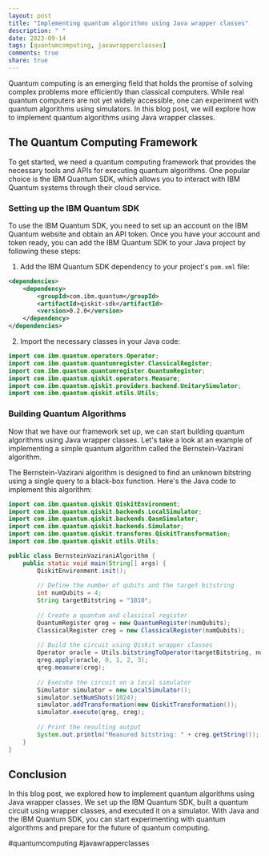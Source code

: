 ```yaml
---
layout: post
title: "Implementing quantum algorithms using Java wrapper classes"
description: " "
date: 2023-09-14
tags: [quantumcomputing, javawrapperclasses]
comments: true
share: true
---
```


Quantum computing is an emerging field that holds the promise of solving complex problems more efficiently than classical computers. While real quantum computers are not yet widely accessible, one can experiment with quantum algorithms using simulators. In this blog post, we will explore how to implement quantum algorithms using Java wrapper classes.

## The Quantum Computing Framework

To get started, we need a quantum computing framework that provides the necessary tools and APIs for executing quantum algorithms. One popular choice is the IBM Quantum SDK, which allows you to interact with IBM Quantum systems through their cloud service.

### Setting up the IBM Quantum SDK

To use the IBM Quantum SDK, you need to set up an account on the IBM Quantum website and obtain an API token. Once you have your account and token ready, you can add the IBM Quantum SDK to your Java project by following these steps:

1. Add the IBM Quantum SDK dependency to your project's `pom.xml` file:

```xml
<dependencies>
    <dependency>
        <groupId>com.ibm.quantum</groupId>
        <artifactId>qiskit-sdk</artifactId>
        <version>0.2.0</version>
    </dependency>
</dependencies>
```

2. Import the necessary classes in your Java code:

```java
import com.ibm.quantum.operators.Operator;
import com.ibm.quantum.quantumregister.ClassicalRegister;
import com.ibm.quantum.quantumregister.QuantumRegister;
import com.ibm.quantum.qiskit.operators.Measure;
import com.ibm.quantum.qiskit.providers.backend.UnitarySimulator;
import com.ibm.quantum.qiskit.utils.Utils;
```

### Building Quantum Algorithms

Now that we have our framework set up, we can start building quantum algorithms using Java wrapper classes. Let's take a look at an example of implementing a simple quantum algorithm called the Bernstein-Vazirani algorithm.

The Bernstein-Vazirani algorithm is designed to find an unknown bitstring using a single query to a black-box function. Here's the Java code to implement this algorithm:

```java
import com.ibm.quantum.qiskit.QiskitEnvironment;
import com.ibm.quantum.qiskit.backends.LocalSimulator;
import com.ibm.quantum.qiskit.backends.QasmSimulator;
import com.ibm.quantum.qiskit.backends.Simulator;
import com.ibm.quantum.qiskit.transforms.QiskitTransformation;
import com.ibm.quantum.qiskit.utils.Utils;

public class BernsteinVaziraniAlgorithm {
    public static void main(String[] args) {
        QiskitEnvironment.init();
        
        // Define the number of qubits and the target bitstring
        int numQubits = 4;
        String targetBitstring = "1010";
        
        // Create a quantum and classical register
        QuantumRegister qreg = new QuantumRegister(numQubits);
        ClassicalRegister creg = new ClassicalRegister(numQubits);
        
        // Build the circuit using Qiskit wrapper classes
        Operator oracle = Utils.bitstringToOperator(targetBitstring, numQubits);
        qreg.apply(oracle, 0, 1, 2, 3);
        qreg.measure(creg);
        
        // Execute the circuit on a local simulator
        Simulator simulator = new LocalSimulator();
        simulator.setNumShots(1024);
        simulator.addTransformation(new QiskitTransformation());
        simulator.execute(qreg, creg);
        
        // Print the resulting output
        System.out.println("Measured bitstring: " + creg.getString());
    }
}
```

## Conclusion

In this blog post, we explored how to implement quantum algorithms using Java wrapper classes. We set up the IBM Quantum SDK, built a quantum circuit using wrapper classes, and executed it on a simulator. With Java and the IBM Quantum SDK, you can start experimenting with quantum algorithms and prepare for the future of quantum computing.

#quantumcomputing #javawrapperclasses